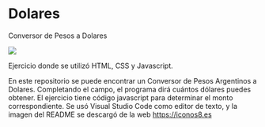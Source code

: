 # Dolares
Conversor de Pesos a Dolares

<img src="https://img.icons8.com/fluency/48/undefined/euro-pound-exchange-1.png"/>

Ejercicio donde se utilizó HTML, CSS y Javascript.

En este repositorio se puede encontrar un Conversor de Pesos Argentinos a Dolares. 
Completando el campo, el programa dirá cuántos dólares puedes obtener. 
El ejercicio tiene código javascript para determinar el monto correspondiente.
Se usó Visual Studio Code como editor de texto, y la imagen del README se descargó de la web https://iconos8.es
